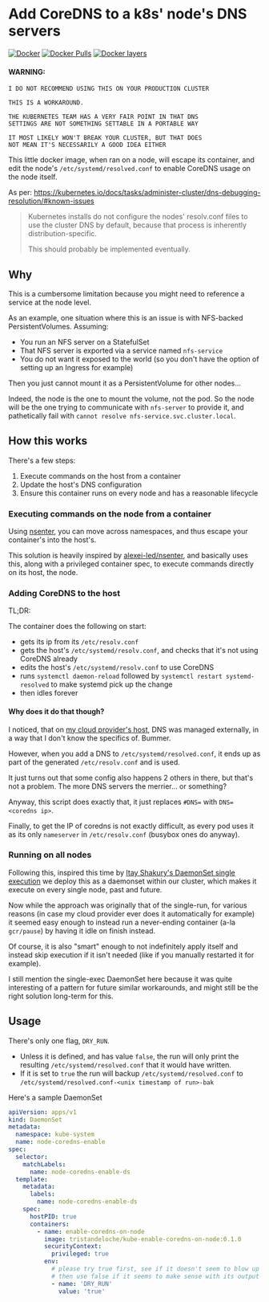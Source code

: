 # Add CoreDNS to a k8s' node's DNS servers

[![Docker](https://github.com/Tristan971/kube-enable-coredns-on-node/workflows/Docker/badge.svg)](https://github.com/Tristan971/kube-enable-coredns-on-node/actions?query=branch%3Amaster)
[![Docker Pulls](https://img.shields.io/docker/pulls/tristandeloche/kube-enable-coredns-on-node.svg?style=popout)](https://hub.docker.com/r/tristandeloche/kube-enable-coredns-on-node/tags)
[![Docker layers](https://images.microbadger.com/badges/image/tristandeloche/kube-enable-coredns-on-node.svg)](https://microbadger.com/images/tristandeloche/kube-enable-coredns-on-node)

#### WARNING: 
    I DO NOT RECOMMEND USING THIS ON YOUR PRODUCTION CLUSTER
    
    THIS IS A WORKAROUND. 
    
    THE KUBERNETES TEAM HAS A VERY FAIR POINT IN THAT DNS 
    SETTINGS ARE NOT SOMETHING SETTABLE IN A PORTABLE WAY
    
    IT MOST LIKELY WON'T BREAK YOUR CLUSTER, BUT THAT DOES
    NOT MEAN IT'S NECESSARILY A GOOD IDEA EITHER

This little docker image, when ran on a node, will escape its container, and edit the node's `/etc/systemd/resolved.conf` 
to enable CoreDNS usage on the node itself.

As per: https://kubernetes.io/docs/tasks/administer-cluster/dns-debugging-resolution/#known-issues
> Kubernetes installs do not configure the nodes' resolv.conf files to use the cluster DNS by default, 
> because that process is inherently distribution-specific. 
>
> This should probably be implemented eventually.

## Why

This is a cumbersome limitation because you might need to reference a service at the node level.

As an example, one situation where this is an issue is with NFS-backed PersistentVolumes. Assuming:
- You run an NFS server on a StatefulSet
- That NFS server is exported via a service named `nfs-service`
- You do not want it exposed to the world (so you don't have the option of setting up an Ingress for example)

Then you just cannot mount it as a PersistentVolume for other nodes...

Indeed, the node is the one to mount the volume, not the pod. So the node will be the one trying to
communicate with `nfs-server` to provide it, and pathetically fail with `cannot resolve nfs-service.svc.cluster.local`.

## How this works

There's a few steps:
1. Execute commands on the host from a container
2. Update the host's DNS configuration
3. Ensure this container runs on every node and has a reasonable lifecycle

### Executing commands on the node from a container

Using [nsenter](https://man7.org/linux/man-pages/man1/nsenter.1.html), you can move across namespaces, and
thus escape your container's into the host's.

This solution is heavily inspired by [alexei-led/nsenter](https://github.com/alexei-led/nsenter), and basically
uses this, along with a privileged container spec, to execute commands directly on its host, the node.

### Adding CoreDNS to the host

TL;DR:

The container does the following on start:
- gets its ip from its `/etc/resolv.conf`
- gets the host's `/etc/systemd/resolv.conf`, and checks that it's not using CoreDNS already
- edits the host's `/etc/systemd/resolv.conf` to use CoreDNS
- runs `systemctl daemon-reload` followed by `systemctl restart systemd-resolved` to make systemd pick up the change
- then idles forever

#### Why does it do that though?

I noticed, that on [my cloud provider's host](https://scaleway.com/), DNS was managed externally, in a way
that I don't know the specifics of. Bummer.

However, when you add a DNS to `/etc/systemd/resolved.conf`, it ends up as part of the generated
`/etc/resolv.conf` and is used.

It just turns out that some config also happens 2 others in there, but that's not a problem. 
The more DNS servers the merrier... or something?

Anyway, this script does exactly that, it just replaces `#DNS=` with `DNS=<coredns ip>`.

Finally, to get the IP of coredns is not exactly difficult, as every pod uses it as its
only `nameserver` in `/etc/resolv.conf` (busybox ones do anyway).


### Running on all nodes

Following this, inspired this time by [Itay Shakury's DaemonSet single execution](http://blog.itaysk.com/2017/12/26/the-single-use-daemonset-pattern-and-prepulling-images-in-kubernetes)
we deploy this as a daemonset within our cluster, which makes it execute on every single node, past and future.

Now while the approach was originally that of the single-run, for various reasons (in case my cloud provider ever does
it automatically for example) it seemed easy enough to instead run a never-ending container (a-la `gcr/pause`)
by having it idle on finish instead. 

Of course, it is also "smart" enough to not indefinitely apply itself and instead
skip execution if it isn't needed (like if you manually restarted it for example).

I still mention the single-exec DaemonSet here because it was quite interesting of a pattern for future similar
workarounds, and might still be the right solution long-term for this.

## Usage

There's only one flag, `DRY_RUN`. 
- Unless it is defined, and has value `false`, the run will only print the resulting
`/etc/systemd/resolved.conf` that it would have written.
- If it is set to `true` the run will backup `/etc/systemd/resolved.conf` to `/etc/systemd/resolved.conf-<unix timestamp of run>-bak`

Here's a sample DaemonSet

```yaml
apiVersion: apps/v1
kind: DaemonSet
metadata:
  namespace: kube-system
  name: node-coredns-enable
spec:
  selector:
    matchLabels:
      name: node-coredns-enable-ds
  template:
    metadata:
      labels:
        name: node-coredns-enable-ds
    spec:
      hostPID: true
      containers:
        - name: enable-coredns-on-node
          image: tristandeloche/kube-enable-coredns-on-node:0.1.0
          securityContext:
            privileged: true
          env:
            # please try true first, see if it doesn't seem to blow up your cluster, 
            # then use false if it seems to make sense with its output
            - name: 'DRY_RUN'
              value: 'true'
```

